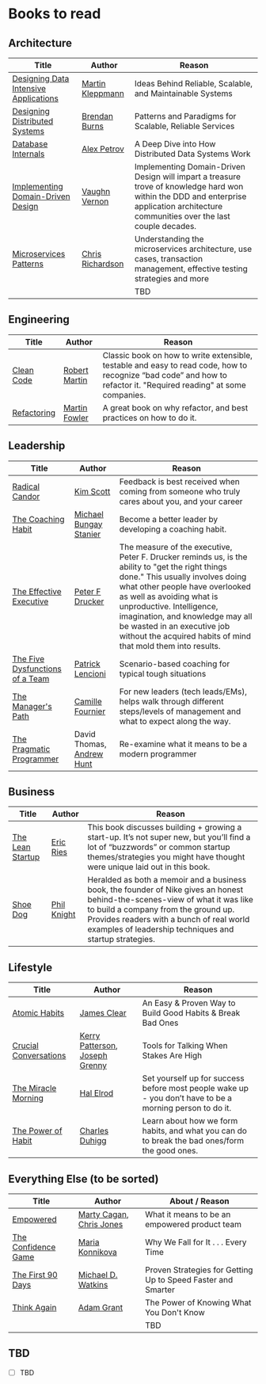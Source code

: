 # Books to read

## Architecture

| Title | Author | Reason |
| ----- | ------ | ------ |
| [Designing Data Intensive Applications](https://www.amazon.com/Designing-Data-Intensive-Applications-Reliable-Maintainable/dp/1449373321) | [Martin Kleppmann](https://www.amazon.com/Martin-Kleppmann/e/B00Q43XKD6) | Ideas Behind Reliable, Scalable, and Maintainable Systems |
| [Designing Distributed Systems](https://www.amazon.com/Designing-Distributed-Systems-Patterns-Paradigms/dp/1491983647) | [Brendan Burns](https://www.amazon.com/kindle-dbs/entity/author/B007VXCDVS) | Patterns and Paradigms for Scalable, Reliable Services |
| [Database Internals](https://www.amazon.com/Database-Internals-Deep-Distributed-Systems/dp/1492040347) | [Alex Petrov](https://www.amazon.com/Alex-Petrov/e/B07YC94DMN) | A Deep Dive into How Distributed Data Systems Work |
| [Implementing Domain-Driven Design](https://www.amazon.com/Implementing-Domain-Driven-Design-Vaughn-Vernon-dp-0321834577/dp/0321834577) | [Vaughn Vernon](https://www.amazon.com/Vaughn-Vernon/e/B0096T71SA) | Implementing Domain-Driven Design will impart a treasure trove of knowledge hard won within the DDD and enterprise application architecture communities over the last couple decades. |
| [Microservices Patterns](https://www.amazon.com/Microservices-Patterns-examples-Chris-Richardson/dp/1617294543) | [Chris Richardson](https://www.amazon.com/Chris-Richardson/e/B00MBVFJHU) | Understanding the microservices architecture, use cases, transaction management, effective testing strategies and more |
| []() | []() | TBD |

## Engineering

| Title | Author | Reason |
| ----- | ------ | ------ |
| [Clean Code](https://www.amazon.com/Clean-Code-Handbook-Software-Craftsmanship/dp/0132350882) | [Robert Martin](https://www.amazon.com/Robert-C-Martin/e/B000APG87E) | Classic book on how to write extensible, testable and easy to read code, how to recognize “bad code” and how to refactor it. "Required reading" at some companies. |
| [Refactoring](https://martinfowler.com/books/refactoring.html) | [Martin Fowler](https://www.amazon.com/Martin-Fowler/e/B000AQ6PGM) | A great book on why refactor, and best practices on how to do it. |

## Leadership

| Title | Author | Reason |
| ----- | ------ | ------ |
| [Radical Candor](https://www.radicalcandor.com/) | [Kim Scott](https://www.amazon.com/Kim-Scott/e/B00J7H93HI) | Feedback is best received when coming from someone who truly cares about you, and your career |
| [The Coaching Habit](https://www.amazon.com/gp/product/0978440749) | [Michael Bungay Stanier](https://www.amazon.com/Michael-Bungay-Stanier/e/B002QK41GQ) | Become a better leader by developing a coaching habit. |
| [The Effective Executive](https://www.amazon.com/Effective-Executive-Definitive-Harperbusiness-Essentials/dp/0060833459) | [Peter F Drucker](https://www.amazon.com/Peter-F.-Drucker/e/B000AP61TE) | The measure of the executive, Peter F. Drucker reminds us, is the ability to "get the right things done." This usually involves doing what other people have overlooked as well as avoiding what is unproductive. Intelligence, imagination, and knowledge may all be wasted in an executive job without the acquired habits of mind that mold them into results. |
| [The Five Dysfunctions of a Team](https://www.amazon.com/Five-Dysfunctions-Team-Leadership-Fable/dp/0787960756) | [Patrick Lencioni](https://www.amazon.com/Patrick-M.-Lencioni/e/B001ILFMB2) | Scenario-based coaching for typical tough situations |
| [The Manager's Path](https://www.amazon.com/Managers-Path-Leaders-Navigating-Growth/dp/1491973897) | [Camille Fournier](https://www.amazon.com/Camille-Fournier/e/B06XFMDTBZ) | For new leaders (tech leads/EMs), helps walk through different steps/levels of management and what to expect along the way. |
| [The Pragmatic Programmer](https://www.amazon.com/Pragmatic-Programmer-journey-mastery-Anniversary/dp/0135957052) | David Thomas, [Andrew Hunt](https://www.amazon.com/Andrew-Hunt/e/B001HMRWA6) | Re-examine what it means to be a modern programmer |

## Business

| Title | Author | Reason |
| ----- | ------ | ------ |
| [The Lean Startup](https://www.amazon.com/Lean-Startup-Entrepreneurs-Continuous-Innovation/dp/0307887898) | [Eric Ries](https://www.amazon.com/Eric-Ries/e/B004VIDMR0) | This book discusses building + growing a start-up. It’s not super new, but you’ll find a lot of “buzzwords” or common startup themes/strategies you might have thought were unique laid out in this book. |
| [Shoe Dog](https://www.amazon.com/Shoe-Dog-Memoir-Creator-Nike/dp/1501135929) | [Phil Knight](https://www.amazon.com/Phil-Knight/e/B0034PP6IY) | Heralded as both a memoir and a business book, the founder of Nike gives an honest behind-the-scenes-view of what it was like to build a company from the ground up.  Provides readers with a bunch of real world examples of leadership techniques and startup strategies. |

## Lifestyle

| Title | Author | Reason |
| ----- | ------ | ------ |
| [Atomic Habits](https://www.amazon.com/Atomic-Habits-Proven-Build-Break/dp/0735211299) | [James Clear](https://www.amazon.com/James-Clear/e/B07DJTJC3X) | An Easy & Proven Way to Build Good Habits & Break Bad Ones |
| [Crucial Conversations](https://www.amazon.com/Crucial-Conversations-Tools-Talking-Stakes-dp-1260474186/dp/1260474186) | [Kerry Patterson](https://www.amazon.com/Kerry-Patterson/e/B001H6IU6C), [Joseph Grenny](https://www.amazon.com/Joseph-Grenny/e/B00BCO0FQ2) | Tools for Talking When Stakes Are High |
| [The Miracle Morning](https://miraclemorning.com/books/) | [Hal Elrod](https://www.amazon.com/Hal-Elrod/e/B008J6VH8G) | Set yourself up for success before most people wake up - you don’t have to be a morning person to do it. |
| [The Power of Habit](https://charlesduhigg.com/the-power-of-habit/) | [Charles Duhigg](https://www.amazon.com/Charles-Duhigg/e/B006X0XPLM) | Learn about how we form habits, and what you can do to break the bad ones/form the good ones. |

## Everything Else (to be sorted)

| Title | Author | About / Reason |
| ----- | ------ | ------ |
| [Empowered](https://www.amazon.com/EMPOWERED-Ordinary-Extraordinary-Products-Silicon/dp/111969129X) | [Marty Cagan](https://www.amazon.com/Marty-Cagan/e/B00J21JTNM), [Chris Jones](https://www.amazon.com/Chris-Jones/e/B08LKC6MP9) | What it means to be an empowered product team |
| [The Confidence Game](https://www.amazon.com/Confidence-Game-Fall-Every-Time/dp/0143109871) | [Maria Konnikova](https://www.amazon.com/Maria-Konnikova/e/B008ESXWU0) | Why We Fall for It . . . Every Time |
| [The First 90 Days](https://www.amazon.com/First-90-Days-Strategies-Expanded/dp/1422188612) | [Michael D. Watkins](https://www.amazon.com/Michael-Watkins/e/B001JS6RV8) | Proven Strategies for Getting Up to Speed Faster and Smarter |
| [Think Again](https://www.amazon.com/dp/1984878107) | [Adam Grant](https://www.amazon.com/Adam-Grant/e/B00ATUAAWE) | The Power of Knowing What You Don't Know |
| []() | []() | TBD |

## TBD

- [ ] TBD
